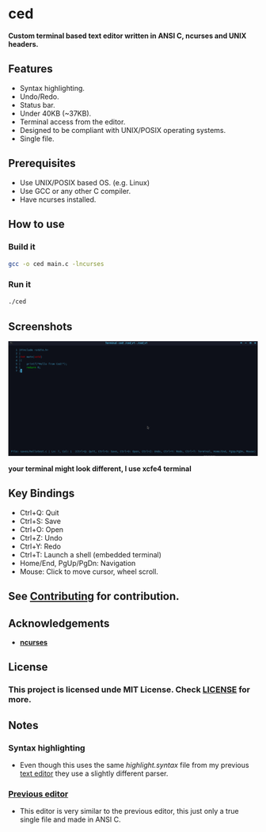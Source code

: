 # ced 
**Custom terminal based text editor written in ANSI C, ncurses and UNIX headers.**

## Features
- Syntax highlighting.
- Undo/Redo.
- Status bar.
- Under 40KB (~37KB).
- Terminal access from the editor.
- Designed to be compliant with UNIX/POSIX operating systems.
- Single file.

## Prerequisites
- Use UNIX/POSIX based OS. (e.g. Linux)
- Use GCC or any other C compiler.
- Have ncurses installed.

## How to use

### Build it
```bash
gcc -o ced main.c -lncurses
```

### Run it
```bash
./ced
```

## Screenshots
![ced in action](screenshot_1.png)

**your terminal might look different, I use xcfe4 terminal**

## Key Bindings

- Ctrl+Q: Quit
- Ctrl+S: Save
- Ctrl+O: Open
- Ctrl+Z: Undo
- Ctrl+Y: Redo
- Ctrl+T: Launch a shell (embedded terminal)
- Home/End, PgUp/PgDn: Navigation
- Mouse: Click to move cursor, wheel scroll.

## See [Contributing](https://github.com/Zank613/ced/blob/master/CONTRIBUTING.md) for contribution.

## Acknowledgements
- **[ncurses](https://invisible-island.net/ncurses/)**

## License
### This project is licensed unde MIT License. Check [LICENSE](https://github.com/Zank613/ced/blob/master/LICENSE) for more.

## Notes
### Syntax highlighting
- Even though this uses the same *highlight.syntax* file from my previous [text editor](https://github.com/Zank613/simple_editor) they use a slightly different parser.

### [Previous editor](https://github.com/Zank613/simple_editor)
- This editor is very similar to the previous editor, this just only a true single file and made in ANSI C.